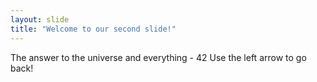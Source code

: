 ```yaml
---
layout: slide
title: "Welcome to our second slide!"
---
```

The answer to the universe and everything - 42
Use the left arrow to go back!
